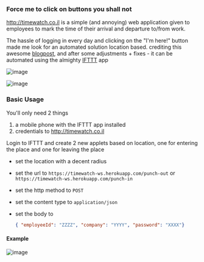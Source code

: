 ### Force me to click on buttons you shall not

http://timewatch.co.il is a simple (and annoying) web application given to employees to mark the time of their arrival and departure to/from work.  

The hassle of logging in every day and clicking on the "I'm here!" button made me look for an automated solution location based. crediting this awesome [blogpost](https://deanf.me/2017/02/24/automate-heroku-ifttt-maker/), and after some adjustments + fixes - it can be automated using the almighty [IFTTT](https://ifttt.com)  app


![image](https://user-images.githubusercontent.com/1287098/49186951-a5e4fd80-f36e-11e8-8a87-199093855d1b.png)

![image](https://user-images.githubusercontent.com/1287098/49186995-d167e800-f36e-11e8-82d4-84aafbf7fb16.png)



### Basic Usage

You'll only need 2 things
1. a mobile phone with the IFTTT app installed
1. credentials to http://timewatch.co.il


Login to IFTTT and create 2 new applets based on location, one for entering the place and one for leaving the place

- set the location with a decent radius

- set the url to `https://timewatch-ws.herokuapp.com/punch-out` or `https://timewatch-ws.herokuapp.com/punch-in`

- set the http method to `POST`

- set the content type to `application/json`

- set the body to

    ```json
    { "employeeId": "ZZZZ", "company": "YYYY", "password": "XXXX"}
    ```
    
#### Example

![image](https://user-images.githubusercontent.com/1287098/49187248-91553500-f36f-11e8-9f81-561f0bf93ac8.png)

